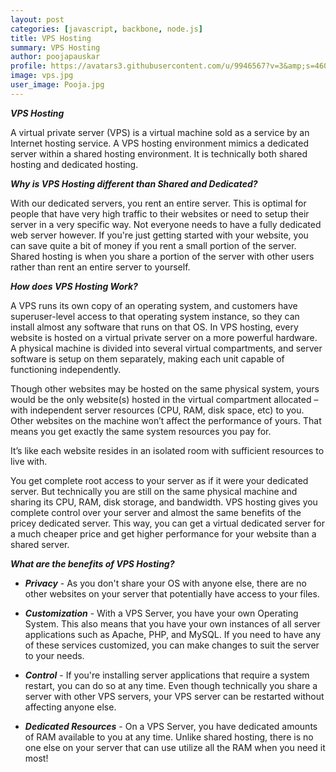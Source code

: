 ```yaml
---
layout: post
categories: [javascript, backbone, node.js]
title: VPS Hosting
summary: VPS Hosting
author: poojapauskar
profile: https://avatars3.githubusercontent.com/u/9946567?v=3&amp;s=460
image: vps.jpg
user_image: Pooja.jpg
---
```


***VPS Hosting***

A virtual private server (VPS) is a virtual machine sold as a service by an Internet hosting service. A VPS hosting environment mimics a dedicated server within a shared hosting environment. It is technically both shared hosting and dedicated hosting.

***Why is VPS Hosting different than Shared and Dedicated?***

With our dedicated servers, you rent an entire server. This is optimal for people that have very high traffic to their websites or need to setup their server in a very specific way. Not everyone needs to have a fully dedicated web server however. If you're just getting started with your website, you can save quite a bit of money if you rent a small portion of the server. Shared hosting is when you share a portion of the server with other users rather than rent an entire server to yourself.

***How does VPS Hosting Work?***

A VPS runs its own copy of an operating system, and customers have superuser-level access to that operating system instance, so they can install almost any software that runs on that OS. In VPS hosting, every website is hosted on a virtual private server on a more powerful hardware. A physical machine is divided into several virtual compartments, and server software is setup on them separately, making each unit capable of functioning independently.

Though other websites may be hosted on the same physical system, yours would be the only website(s) hosted in the virtual compartment allocated – with independent server resources (CPU, RAM, disk space, etc) to you. Other websites on the machine won’t affect the performance of yours. That means you get exactly the same system resources you pay for.

It’s like each website resides in an isolated room with sufficient resources to live with.

You get complete root access to your server as if it were your dedicated server. But technically you are still on the same physical machine and sharing its CPU, RAM, disk storage, and bandwidth. VPS hosting gives you complete control over your server and almost the same benefits of the pricey dedicated server. This way, you can get a virtual dedicated server for a much cheaper price and get higher performance for your website than a shared server.

***What are the benefits of VPS Hosting?***

- ***Privacy*** - As you don't share your OS with anyone else, there are no other websites on your server that potentially have access to your files.

- ***Customization*** - With a VPS Server, you have your own Operating System. This also means that you have your own instances of all server applications such as Apache, PHP, and MySQL. If you need to have any of these services customized, you can make changes to suit the server to your needs.

- ***Control*** - If you're installing server applications that require a system restart, you can do so at any time. Even though technically you share a server with other VPS servers, your VPS server can be restarted without affecting anyone else.

- ***Dedicated Resources*** - On a VPS Server, you have dedicated amounts of RAM available to you at any time. Unlike shared hosting, there is no one else on your server that can use utilize all the RAM when you need it most!